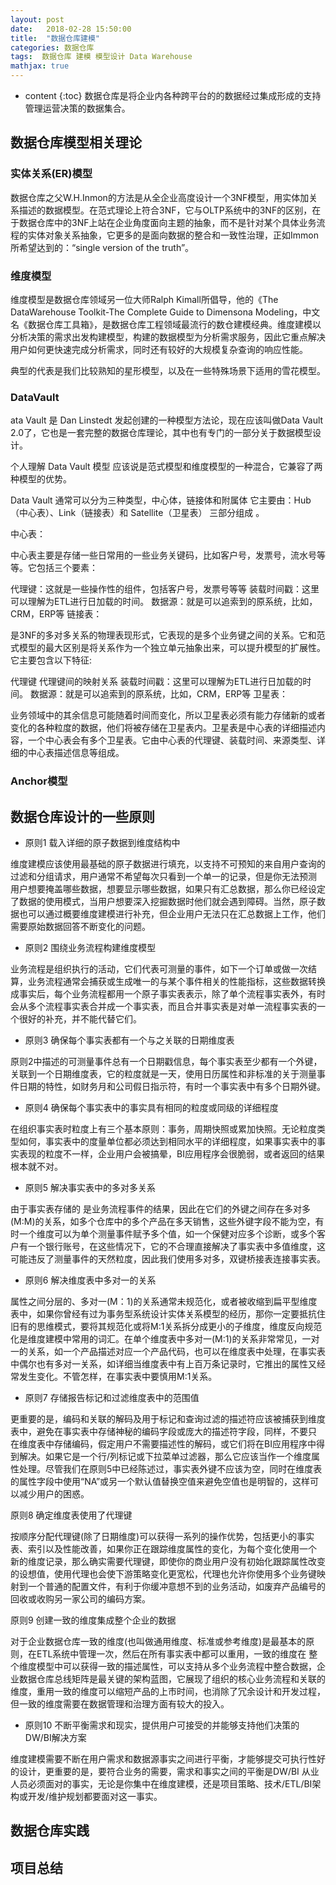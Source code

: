 ```yaml
---
layout: post
date:   2018-02-28 15:50:00
title:  "数据仓库建模"
categories: 数据仓库
tags:  数据仓库 建模 模型设计 Data Warehouse
mathjax: true
---
```


* content
{:toc}
数据仓库是将企业内各种跨平台的的数据经过集成形成的支持管理运营决策的数据集合。





## 数据仓库模型相关理论

### 实体关系(ER)模型

数据仓库之父W.H.Inmon的方法是从全企业高度设计一个3NF模型，用实体加关系描述的数据模型。在范式理论上符合3NF，它与OLTP系统中的3NF的区别，在于数据仓库中的3NF上站在企业角度面向主题的抽象，而不是针对某个具体业务流程的实体对象关系抽象，它更多的是面向数据的整合和一致性治理，正如Immon所希望达到的：“single version of the truth”。

### 维度模型

维度模型是数据仓库领域另一位大师Ralph Kimall所倡导，他的《The DataWarehouse Toolkit-The Complete Guide to Dimensona Modeling，中文名《数据仓库工具箱》，是数据仓库工程领域最流行的数仓建模经典。维度建模以分析决策的需求出发构建模型，构建的数据模型为分析需求服务，因此它重点解决用户如何更快速完成分析需求，同时还有较好的大规模复杂查询的响应性能。

典型的代表是我们比较熟知的星形模型，以及在一些特殊场景下适用的雪花模型。

### DataVault

ata Vault 是 Dan Linstedt 发起创建的一种模型方法论，现在应该叫做Data Vault 2.0了，它也是一套完整的数据仓库理论，其中也有专门的一部分关于数据模型设计。

个人理解 Data Vault 模型 应该说是范式模型和维度模型的一种混合，它兼容了两种模型的优势。

Data Vault 通常可以分为三种类型，中心体，链接体和附属体
它主要由：Hub（中心表）、Link（链接表）和 Satellite（卫星表） 三部分组成 。

中心表：

中心表主要是存储一些日常用的一些业务关键码，比如客户号，发票号，流水号等等。它包括三个要素：

代理键：这就是一些操作性的组件，包括客户号，发票号等等
装载时间戳：这里可以理解为ETL进行日加载的时间。
数据源：就是可以追索到的原系统，比如，CRM，ERP等
链接表：

是3NF的多对多关系的物理表现形式，它表现的是多个业务键之间的关系。它和范式模型的最大区别是将关系作为一个独立单元抽象出来，可以提升模型的扩展性。它主要包含以下特征:

代理键
代理键间的映射关系
装载时间戳：这里可以理解为ETL进行日加载的时间。
数据源：就是可以追索到的原系统，比如，CRM，ERP等
卫星表：

业务领域中的其余信息可能随着时间而变化，所以卫星表必须有能力存储新的或者变化的各种粒度的数据，他们将被存储在卫星表内。卫星表是中心表的详细描述内容，一个中心表会有多个卫星表。它由中心表的代理键、装载时间、来源类型、详细的中心表描述信息等组成。

### Anchor模型

## 数据仓库设计的一些原则

* 原则1 载入详细的原子数据到维度结构中

维度建模应该使用最基础的原子数据进行填充，以支持不可预知的来自用户查询的过滤和分组请求，用户通常不希望每次只看到一个单一的记录，但是你无法预测 用户想要掩盖哪些数据，想要显示哪些数据，如果只有汇总数据，那么你已经设定了数据的使用模式，当用户想要深入挖掘数据时他们就会遇到障碍。当然，原子数据也可以通过概要维度建模进行补充，但企业用户无法只在汇总数据上工作，他们需要原始数据回答不断变化的问题。

* 原则2 围绕业务流程构建维度模型

业务流程是组织执行的活动，它们代表可测量的事件，如下一个订单或做一次结算，业务流程通常会捕获或生成唯一的与某个事件相关的性能指标，这些数据转换成事实后，每个业务流程都用一个原子事实表表示，除了单个流程事实表外，有时会从多个流程事实表合并成一个事实表，而且合并事实表是对单一流程事实表的一 个很好的补充，并不能代替它们。

* 原则3 确保每个事实表都有一个与之关联的日期维度表

原则2中描述的可测量事件总有一个日期戳信息，每个事实表至少都有一个外键，关联到一个日期维度表，它的粒度就是一天，使用日历属性和非标准的关于测量事件日期的特性，如财务月和公司假日指示符，有时一个事实表中有多个日期外键。

* 原则4 确保每个事实表中的事实具有相同的粒度或同级的详细程度

在组织事实表时粒度上有三个基本原则：事务，周期快照或累加快照。无论粒度类型如何，事实表中的度量单位都必须达到相同水平的详细程度，如果事实表中的事实表现的粒度不一样，企业用户会被搞晕，BI应用程序会很脆弱，或者返回的结果根本就不对。

* 原则5 解决事实表中的多对多关系

由于事实表存储的 是业务流程事件的结果，因此在它们的外键之间存在多对多(M:M)的关系，如多个仓库中的多个产品在多天销售，这些外键字段不能为空，有时一个维度可以为单个测量事件赋予多个值，如一个保健对应多个诊断，或多个客户有一个银行账号，在这些情况下，它的不合理直接解决了事实表中多值维度，这可能违反了测量事件的天然粒度，因此我们使用多对多，双键桥接表连接事实表。

* 原则6 解决维度表中多对一的关系

属性之间分层的、多对一(M：1)的关系通常未规范化，或者被收缩到扁平型维度表中，如果你曾经有过为事务型系统设计实体关系模型的经历，那你一定要抵抗住旧有的思维模式，要将其规范化或将M:1关系拆分成更小的子维度，维度反向规范化是维度建模中常用的词汇。在单个维度表中多对一(M:1)的关系非常常见，一对一的关系，如一个产品描述对应一个产品代码，也可以在维度表中处理，在事实表中偶尔也有多对一关系，如详细当维度表中有上百万条记录时，它推出的属性又经常发生变化。不管怎样，在事实表中要慎用M:1关系。

* 原则7 存储报告标记和过滤维度表中的范围值

更重要的是，编码和关联的解码及用于标记和查询过滤的描述符应该被捕获到维度表中，避免在事实表中存储神秘的编码字段或庞大的描述符字段，同样，不要只 在维度表中存储编码，假定用户不需要描述性的解码，或它们将在BI应用程序中得到解决。如果它是一个行/列标记或下拉菜单过滤器，那么它应该当作一个维度属性处理。尽管我们在原则5中已经陈述过，事实表外键不应该为空，同时在维度表的属性字段中使用“NA”或另一个默认值替换空值来避免空值也是明智的，这样可以减少用户的困惑。

原则8 确定维度表使用了代理键

按顺序分配代理键(除了日期维度)可以获得一系列的操作优势，包括更小的事实表、索引以及性能改善，如果你正在跟踪维度属性的变化，为每个变化使用一个 新的维度记录，那么确实需要代理键，即使你的商业用户没有初始化跟踪属性改变的设想值，使用代理也会使下游策略变化更宽松，代理也允许你使用多个业务键映射到一个普通的配置文件，有利于你缓冲意想不到的业务活动，如废弃产品编号的回收或收购另一家公司的编码方案。

原则9 创建一致的维度集成整个企业的数据

对于企业数据仓库一致的维度(也叫做通用维度、标准或参考维度)是最基本的原则，在ETL系统中管理一次，然后在所有事实表中都可以重用，一致的维度在 整个维度模型中可以获得一致的描述属性，可以支持从多个业务流程中整合数据，企业数据仓库总线矩阵是最关键的架构蓝图，它展现了组织的核心业务流程和关联的维度，重用一致的维度可以缩短产品的上市时间，也消除了冗余设计和开发过程，但一致的维度需要在数据管理和治理方面有较大的投入。

* 原则10 不断平衡需求和现实，提供用户可接受的并能够支持他们决策的DW/BI解决方案

维度建模需要不断在用户需求和数据源事实之间进行平衡，才能够提交可执行性好的设计，更重要的是，要符合业务的需要，需求和事实之间的平衡是DW/BI 从业人员必须面对的事实，无论是你集中在维度建模，还是项目策略、技术/ETL/BI架构或开发/维护规划都要面对这一事实。

## 数据仓库实践

## 项目总结